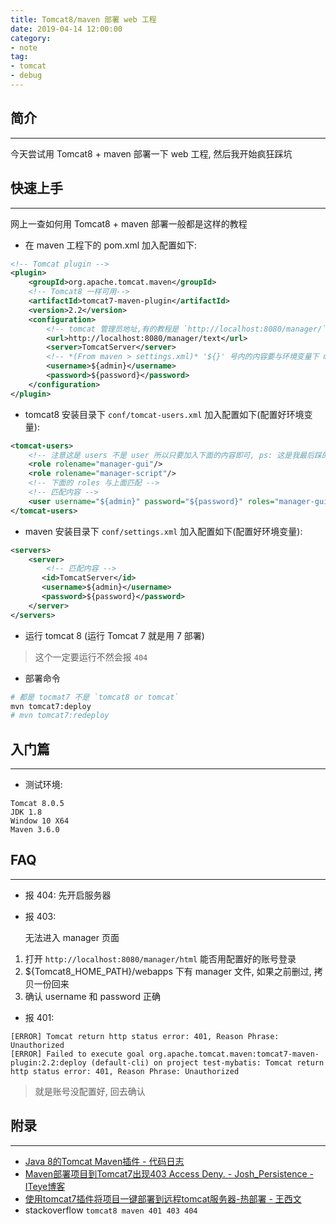 ```yaml
---
title: Tomcat8/maven 部署 web 工程
date: 2019-04-14 12:00:00
category:
- note
tag:
- tomcat
- debug
---
```


## 简介
---
今天尝试用 Tomcat8 + maven 部署一下 web 工程, 然后我开始疯狂踩坑

## 快速上手
---
网上一查如何用 Tomcat8 + maven 部署一般都是这样的教程


- 在 maven 工程下的 pom.xml 加入配置如下:

```xml
<!-- Tomcat plugin -->  
<plugin>  
    <groupId>org.apache.tomcat.maven</groupId>
    <!-- Tomcat8 一样可用-->
    <artifactId>tomcat7-maven-plugin</artifactId>  
    <version>2.2</version>  
    <configuration> 
        <!-- tomcat 管理员地址,有的教程是 `http://localhost:8080/manager/`, 我是用  下面这种-->
        <url>http://localhost:8080/manager/text</url>  
        <server>TomcatServer</server>
        <!-- *(From maven > settings.xml)* '${}' 号内的内容要与环境变量下 maven 路   下的 setting.xml 文件里配置的密码和用户名一致-->
        <username>${admin}</username>  
        <password>${password}</password>   
    </configuration>   
</plugin>  
``` 

- tomcat8 安装目录下 `conf/tomcat-users.xml` 加入配置如下(配置好环境变量):

```xml
<tomcat-users>
    <!-- 注意这是 users 不是 user 所以只要加入下面的内容即可, ps: 这是我最后踩的坑 -->
    <role rolename="manager-gui"/>  
    <role rolename="manager-script"/>
    <!-- 下面的 roles 与上面匹配 -->
    <!-- 匹配内容 -->
    <user username="${admin}" password="${password}" roles="manager-gui,manager-script" />  
</tomcat-users>
```

- maven 安装目录下 `conf/settings.xml` 加入配置如下(配置好环境变量):

```xml
<servers>  
    <server>
        <!-- 匹配内容 -->
       <id>TomcatServer</id>
       <username>${admin}</username>
       <password>${password}</password>
    </server>
</servers>  
```

- 运行 tomcat 8 (运行 Tomcat 7 就是用 7 部署)

> 这个一定要运行不然会报  `404`

- 部署命令

```bash
# 都是 tocmat7 不是 `tomcat8 or tomcat`
mvn tomcat7:deploy
# mvn tomcat7:redeploy
```

## 入门篇

---
- 测试环境:

```
Tomcat 8.0.5
JDK 1.8
Window 10 X64
Maven 3.6.0
```

## FAQ
---

- 报 404: 先开启服务器
- 报 403:

    无法进入 manager 页面

1. 打开 `http://localhost:8080/manager/html` 能否用配置好的账号登录
2. ${Tomcat8_HOME_PATH}/webapps 下有 manager 文件, 如果之前删过, 拷贝一份回来
3. 确认 username 和 password 正确

- 报 401:

```
[ERROR] Tomcat return http status error: 401, Reason Phrase: Unauthorized
[ERROR] Failed to execute goal org.apache.tomcat.maven:tomcat7-maven-plugin:2.2:deploy (default-cli) on project test-mybatis: Tomcat return http status error: 401, Reason Phrase: Unauthorized
```

> 就是账号没配置好, 回去确认


## 附录
---

- [Java 8的Tomcat Maven插件 - 代码日志](https://codeday.me/bug/20170927/78372.html)
- [Maven部署项目到Tomcat7出现403 Access Deny. - Josh_Persistence - ITeye博客](https://josh-persistence.iteye.com/blog/1900088)
- [使用tomcat7插件将项目一键部署到远程tomcat服务器-热部署 - 王西文](http://crocutax.com/blog/hot-deploy-java%20-project-to-remote-server-by-tomcat7-plugin)
- stackoverflow `tomcat8 maven 401 403 404`

